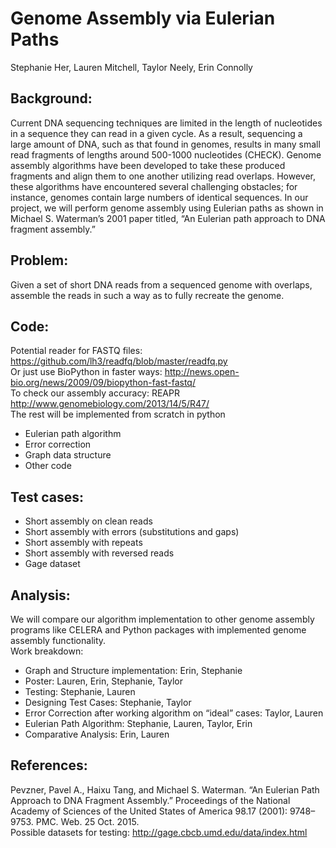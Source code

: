 # Genome Assembly via Eulerian Paths
Stephanie Her, Lauren Mitchell, Taylor Neely, Erin Connolly

## Background: 
Current DNA sequencing techniques are limited in the length of nucleotides in a sequence they can read in a given cycle. As a result, sequencing a large amount of DNA, such as that found in genomes, results in many small read fragments of lengths around 500-1000 nucleotides (CHECK). Genome assembly algorithms have been developed to take these produced fragments and align them to one another utilizing read overlaps. However, these algorithms have encountered several challenging obstacles; for instance, genomes contain large numbers of identical sequences. In our project, we will perform genome assembly using Eulerian paths as shown in Michael S. Waterman’s 2001 paper titled, “An Eulerian path approach to DNA fragment assembly.”

## Problem: 
Given a set of short DNA reads from a sequenced genome with overlaps, assemble the reads in such a way as to fully recreate the genome.

## Code:
Potential reader for FASTQ files: https://github.com/lh3/readfq/blob/master/readfq.py  
Or just use BioPython in faster ways: http://news.open-bio.org/news/2009/09/biopython-fast-fastq/  
To check our assembly accuracy: REAPR http://www.genomebiology.com/2013/14/5/R47/  
The rest will be implemented from scratch in python  
- Eulerian path algorithm
- Error correction
- Graph data structure
- Other code  

## Test cases:
- Short assembly on clean reads  
- Short assembly with errors (substitutions and gaps)  
- Short assembly with repeats  
- Short assembly with reversed reads  
- Gage dataset  

## Analysis: 
We will compare our algorithm implementation to other genome assembly programs like CELERA and Python packages with implemented genome assembly functionality.  
Work breakdown:  
- Graph and Structure implementation: Erin, Stephanie
- Poster: Lauren, Erin, Stephanie, Taylor
- Testing: Stephanie, Lauren
- Designing Test Cases: Stephanie, Taylor
- Error Correction after working algorithm on “ideal” cases: Taylor, Lauren
- Eulerian Path Algorithm: Stephanie, Lauren, Taylor, Erin
- Comparative Analysis: Erin, Lauren

## References:
Pevzner, Pavel A., Haixu Tang, and Michael S. Waterman. “An Eulerian Path Approach to DNA Fragment Assembly.” Proceedings of the National Academy of Sciences of the United States of America 98.17 (2001): 9748–9753. PMC. Web. 25 Oct. 2015.  
Possible datasets for testing: http://gage.cbcb.umd.edu/data/index.html

